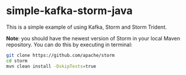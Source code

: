 simple-kafka-storm-java
=======================

This is a simple example of using Kafka, Storm and Storm Trident.

**Note**: you should have the newest version of Storm in your local Maven repository.
You can do this by executing in terminal:

```sh
git clone https://github.com/apache/storm
cd storm
mvn clean install -DskipTests=true
```
